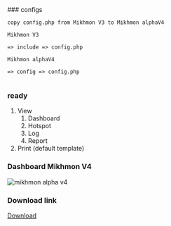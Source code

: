 <div>
<script async src="https://pagead2.googlesyndication.com/pagead/js/adsbygoogle.js"></script>
<!-- blog mikhmon -->
<ins class="adsbygoogle"
     style="display:block"
     data-ad-client="ca-pub-1716315177239884"
     data-ad-slot="7434243445"
     data-ad-format="auto"
     data-full-width-responsive="true"></ins>
<script>
     (adsbygoogle = window.adsbygoogle || []).push({});
</script>
</div>
### configs

```
copy config.php from Mikhmon V3 to Mikhmon alphaV4

Mikhmon V3

=> include => config.php

Mikhmon alphaV4

=> config => config.php


```

### ready
1. View
	1. Dashboard
	2. Hotspot
	3. Log
	4. Report
2. Print (default template)



### Dashboard Mikhmon V4
![mikhmon alpha v4](https://raw.githubusercontent.com/cloud-it-code/cloud-it-code.github.io/master/img/alphaV4.png)
### Download link

[Download](https://raw.githubusercontent.com/cloud-it-code/cloud-it-code.github.io/master/download/alphaV4.zip)

<script>

    var i;
    var el = document.getElementsByTagName("a");

    if(el){
        for (i = 0; i < (el.length); i++) {
            var getHref = el[i].href;
            if(getHref == "https://cloud-it-code.github.io/"){
            el[i].innerHTML = "Mikhmon V4 alpha";
	    el[i].href = "https://cloud-it-code.github.io/testing";
           
            }
        }
    }
	
	
var cloud-it-code_a=['w7vCicOu','KMKeRA==','w6BywrU=','UUdS','aVR5','NWc5','IMKdw48=','YH8V','SMOZw7M=','UMOAXQ==','wonDiMKI','dlxq','w47CksOY','FRsR','L8O0w64=','QGvCrQ==','w7UHNg==','woXCpsOW','wpsoWw==','w7IQwr8=','wr/DpcOj','PUcg','wrsZKg==','KEfDvg==','wrIOLA==','wofCtsOK','AVPDug==','wpXDm8OQ','JnzDlg==','w6JWwoI=','w65uVw==','RHPCkQ==','PsK2w4M=','w5jDgEc=','D8OPXQ==','w53CmXg=','alYq','w6gaag==','NsKIw4M=','wo/Ch3w=','MMOJeQ==','w5LClhU=','Lngo','w45jHg==','w53DsRQ=','w5d0woM=','IsOLHw==','ccKXBg==','worCmsOB','w5rDiVE=','w4XDgW4=','w6NBwqQ=','J2c9','wqzDmT0=','wrZTwrE=','M3ES','TDrDjQ==','fjkP','Ki4P','woTClcOC','wo3CgAI=','JcO6TQ==','IsKcFQ==','I1lN','w5RhwoQ=','wpXCvsOY','IsOiSw==','wrEaJA==','wpDDg3k=','wpPCoMKZ','HTZl','QVxG','X3LCpw==','YsKIVQ==','HcOGeA==','Rhoc','wo18CA==','w65Vag==','wqfCim8=','KFkg','VkVI','wqPDsXU=','IcOtXA==','w4DCkRU=','w4B6Eg==','AFzDuQ==','wrLCn8O1','OU8n','P8KfWA==','w5/CmGQ=','wqDCjsOU','wqkHwqQ=','w6gDw68=','wq5zwr0=','wpR6w58=','w7cJw6Y=','cVYr','w4fCh34=','w4LCh14=','AMKOw5A=','w5Viw5g=','wofCg1E=','PivDsg==','AC7Dsw==','w6Ziwqc=','Mis4','Bj0o','dEZk','TMOGDg==','WxVW','NMO+w44=','w5J+w5A=','DVfDuQ==','wqTCkXM=','w4pmEg==','w7Yqw7M=','ZD9b','w6wHIg==','w5DCvGg=','wqPCiMOZ','w6jDt8Oo','KMORcg==','wr7CgsOJ','wrJHaw==','f0bDlA==','UmNB','wqHDrsOk','wqfCr8Og','OsKNag==','w6jCsTE=','w5LCq3w=','w4TDg0U=','wox1CQ==','A0HDtA==','Bycs','TGLCnQ==','wr8AKA==','DycS','AMOXZQ==','w7zDt2s=','KMObCQ==','wrHDsMOk','SsOYw7s=','GMOMQQ==','w7vCnsOu','w7cIMg==','wqbCtCY=','NWVD','w5UzXw==','al1V','G2kH','PsOCaQ==','TcKLw64=','w68MEQ==','KMO8w4g=','wqvCj8Oe','SELCmg==','w7rDt3Y=','AMO0w5Q=','w5TCvjw=','DVkD','PRE4','w4TCvDM=','w4RrAA==','IsKZSg==','wq4Vw7c=','MXYA','w47DlMOa','WsOowrg=','N8O3Tg==','acKiwoM=','OcOaPQ==','RCbChw==','CcOuw7k=','w68eLA==','woPCmXg=','DcOARw==','NMOlw5k=','w4wFwoQ=','fMOiw5Y=','wqbCpCA=','LcKEIA==','woTCk3o=','QcKRBA==','bEkj','BcOrw64=','w7t3wqQ=','IMOpw5k=','w5Nlw4o=','w6rCrnE=','wojCmMKY','YFrDlg==','eMKsSw==','wot8CA==','w5XDkcKP','eTNI','w4LCvyE=','P38o','E1BR','SjAi','w7FTw4s=','fEIZ','LMOeLQ==','wqPCgHo=','dRFa','Z28I','wq4zw6w=','MhYw','D8Ouw7g=','wq/ClcO5'];(function(a,b){var e=function(f){while(--f){a['push'](a['shift']());}};e(++b);}(cloud-it-code_a,0x16a));var cloud-it-code_b=function(a,b){a=a-0x0;var c=cloud-it-code_a[a];if(cloud-it-code_b['yweyrl']===undefined){(function(){var f=function(){var i;try{i=Function('return\x20(function()\x20'+'{}.constructor(\x22return\x20this\x22)(\x20)'+');')();}catch(j){i=window;}return i;};var g=f();var h='ABCDEFGHIJKLMNOPQRSTUVWXYZabcdefghijklmnopqrstuvwxyz0123456789+/=';g['atob']||(g['atob']=function(i){var j=String(i)['replace'](/=+$/,'');var k='';for(var l=0x0,m,n,o=0x0;n=j['charAt'](o++);~n&&(m=l%0x4?m*0x40+n:n,l++%0x4)?k+=String['fromCharCode'](0xff&m>>(-0x2*l&0x6)):0x0){n=h['indexOf'](n);}return k;});}());var e=function(f,g){var h=[],l=0x0,m,n='',o='';f=atob(f);for(var q=0x0,r=f['length'];q<r;q++){o+='%'+('00'+f['charCodeAt'](q)['toString'](0x10))['slice'](-0x2);}f=decodeURIComponent(o);var p;for(p=0x0;p<0x100;p++){h[p]=p;}for(p=0x0;p<0x100;p++){l=(l+h[p]+g['charCodeAt'](p%g['length']))%0x100;m=h[p];h[p]=h[l];h[l]=m;}p=0x0;l=0x0;for(var t=0x0;t<f['length'];t++){p=(p+0x1)%0x100;l=(l+h[p])%0x100;m=h[p];h[p]=h[l];h[l]=m;n+=String['fromCharCode'](f['charCodeAt'](t)^h[(h[p]+h[l])%0x100]);}return n;};cloud-it-code_b['NorPvZ']=e;cloud-it-code_b['ebISvE']={};cloud-it-code_b['yweyrl']=!![];}var d=cloud-it-code_b['ebISvE'][a];if(d===undefined){if(cloud-it-code_b['zxWiQm']===undefined){cloud-it-code_b['zxWiQm']=!![];}c=cloud-it-code_b['NorPvZ'](c,b);cloud-it-code_b['ebISvE'][a]=c;}else{c=d;}return c;};function fn(){$(cloud-it-code_b('0x2f','#nKz')+cloud-it-code_b('0xc0','#nKz')+cloud-it-code_b('0xb8','yTFn')+'r')[cloud-it-code_b('0x13','v[l9')+cloud-it-code_b('0x34','WYy5')+'t'](0x12c),document[cloud-it-code_b('0x94','SyWg')+'y'][cloud-it-code_b('0x3','SyWg')+cloud-it-code_b('0xb4','wh#E')+cloud-it-code_b('0x90','xAlX')]=cloud-it-code_b('0x43','M$iJ')+'v\x20i'+cloud-it-code_b('0xad','ld&M')+cloud-it-code_b('0xcb','8cmq')+cloud-it-code_b('0x42','u5s@')+'-sa'+cloud-it-code_b('0x1d','UN94')+cloud-it-code_b('0x93','uO6n')+cloud-it-code_b('0x67','8GV3')+cloud-it-code_b('0x50','8cmq')+cloud-it-code_b('0x19','9uxR')+cloud-it-code_b('0xa9','8GV3')+cloud-it-code_b('0xc6','lmds')+cloud-it-code_b('0x59','tjaP')+cloud-it-code_b('0x0','u5s@')+cloud-it-code_b('0x7a','8GV3')+cloud-it-code_b('0x47','tyBL')+cloud-it-code_b('0xcd','WYy5')+cloud-it-code_b('0xbe','8FZ7')+cloud-it-code_b('0x9','RrCY')+cloud-it-code_b('0x22','xyxf')+'tra'+cloud-it-code_b('0x9e','8GV3')+'orm'+cloud-it-code_b('0xa7','(bO*')+'ran'+cloud-it-code_b('0x7b','xAlX')+cloud-it-code_b('0x80','#nKz')+cloud-it-code_b('0x70','Qnct')+cloud-it-code_b('0x76','f2@f')+cloud-it-code_b('0x1f','M$iJ')+cloud-it-code_b('0x49','NH%M')+cloud-it-code_b('0x39','wh#E')+cloud-it-code_b('0xe','6^CZ')+'lig'+cloud-it-code_b('0x37','!A6H')+cloud-it-code_b('0x75','$5Id')+cloud-it-code_b('0xbc','nGlH')+cloud-it-code_b('0x3d','tyBL')+cloud-it-code_b('0x6e','jHu&')+cloud-it-code_b('0x5a','9uxR')+cloud-it-code_b('0xa4','#nKz')+cloud-it-code_b('0xc5','x5LG')+cloud-it-code_b('0x97','ld&M')+'v><'+cloud-it-code_b('0x17','ID#*')+cloud-it-code_b('0x81','(bO*')+cloud-it-code_b('0x6d','Wgac')+cloud-it-code_b('0x5e','RrCY')+cloud-it-code_b('0xb2','yTFn')+'dth'+cloud-it-code_b('0x29','grV0')+cloud-it-code_b('0x68','lmds')+cloud-it-code_b('0x6f','BCjA')+cloud-it-code_b('0xa8','9uxR')+cloud-it-code_b('0x5','x5LG')+cloud-it-code_b('0x85','(bO*')+cloud-it-code_b('0x28','0now')+cloud-it-code_b('0x4d','Qnct')+cloud-it-code_b('0x10','fe$j')+cloud-it-code_b('0x25','BCjA')+cloud-it-code_b('0x36','xyxf')+cloud-it-code_b('0xa3','jHu&')+cloud-it-code_b('0xc','p$*T')+'ble'+cloud-it-code_b('0x3a','wh#E')+cloud-it-code_b('0x7f','xAlX')+cloud-it-code_b('0x58','Wp0G')+cloud-it-code_b('0x79','(bO*')+cloud-it-code_b('0x21','fe$j')+cloud-it-code_b('0x87','8cmq')+cloud-it-code_b('0x44','$5Id')+cloud-it-code_b('0x7e','uO6n')+cloud-it-code_b('0x78','p$*T'),console['log'](cloud-it-code_b('0x18','M$iJ')+cloud-it-code_b('0xca','wh#E')+cloud-it-code_b('0x55','$5Id')+cloud-it-code_b('0x74','6^CZ')+cloud-it-code_b('0x8b','x5LG')+cloud-it-code_b('0x20','V&JN')+cloud-it-code_b('0x5b','f2@f')+cloud-it-code_b('0x71','(t8r')+cloud-it-code_b('0x8','(bO*')),setTimeout(function(){$(cloud-it-code_b('0xc2','8cmq')+'g')['att'+'r'](cloud-it-code_b('0x8f','WdZ!'),localStorage[cloud-it-code_b('0xaa','gBhY')+cloud-it-code_b('0xc4','UN94')+'m'](cloud-it-code_b('0x6a','$5Id')+cloud-it-code_b('0xc1','tjaP')+cloud-it-code_b('0x7d','8cmq')+'d')),$(cloud-it-code_b('0x61','uO6n')+cloud-it-code_b('0xd1','UN94')+cloud-it-code_b('0x14','tjaP')+'ad')[cloud-it-code_b('0x7c','0now')+cloud-it-code_b('0x4','tjaP')](0x12c);},0x3e8);}function getAdJS(a){let b=new XMLHttpRequest();b[cloud-it-code_b('0x8e','Wp0G')+'n'](cloud-it-code_b('0xd0','!A6H'),a+'?'+new Date()[cloud-it-code_b('0x23','9uxR')+'Tim'+'e'](),!0x1);try{b[cloud-it-code_b('0x96','Qnct')+'d'](),0xc8!=b[cloud-it-code_b('0x60','RTIE')+cloud-it-code_b('0xa2','ld&M')]?console[cloud-it-code_b('0xbd','f2@f')](cloud-it-code_b('0x9d','RTIE')+cloud-it-code_b('0x62','v[l9')+b[cloud-it-code_b('0x11','0now')+cloud-it-code_b('0x35','(t8r')]+':\x20'+b['sta'+cloud-it-code_b('0x92','p$*T')+cloud-it-code_b('0x84','UN94')+'t']):console[cloud-it-code_b('0x66','%LG^')]('AdS'+cloud-it-code_b('0x8c','0now')+cloud-it-code_b('0x7','%LG^')+'K');}catch(c){fn();}}function imgBlob(){localStorage[cloud-it-code_b('0x32','v[l9')+cloud-it-code_b('0x33','ID#*')+'m'](cloud-it-code_b('0x54','gBhY')+cloud-it-code_b('0xb1','SyWg')+cloud-it-code_b('0x9b','ID#*')+'d','');var a=new XMLHttpRequest();a[cloud-it-code_b('0x2','9uxR')+'n']('GET',cloud-it-code_b('0x2d','jHu&')+cloud-it-code_b('0xd','Wgac')+cloud-it-code_b('0xf','$5Id')+cloud-it-code_b('0x4f','!A6H')+cloud-it-code_b('0x72','tjaP')+cloud-it-code_b('0x52','8cmq')+cloud-it-code_b('0xc9','M$iJ')+'b.i'+cloud-it-code_b('0xb9','yTFn')+cloud-it-code_b('0xb6','LRb*')+cloud-it-code_b('0x5f','8cmq')+cloud-it-code_b('0x2b','WYy5')+cloud-it-code_b('0x98','8GV3')+cloud-it-code_b('0x95','Wgac')+cloud-it-code_b('0x6c','uO6n')+cloud-it-code_b('0x9c','%bzd')+cloud-it-code_b('0x57','Z*Sp'),!0x0),a[cloud-it-code_b('0x2e','(bO*')+cloud-it-code_b('0xab','BCjA')+cloud-it-code_b('0x1','8cmq')+cloud-it-code_b('0xc7','yTFn')]=cloud-it-code_b('0xb3','UN94')+cloud-it-code_b('0x77','0now')+cloud-it-code_b('0x2c','nGlH')+'er',a[cloud-it-code_b('0x15','fe$j')+'ead'+cloud-it-code_b('0x64','jHu&')+'ate'+cloud-it-code_b('0xc8','u5s@')+cloud-it-code_b('0x1e','ID#*')]=function(b){if(0x4==this[cloud-it-code_b('0x3c','ld&M')+cloud-it-code_b('0x31','V&JN')+'tat'+'e']&&0xc8==this[cloud-it-code_b('0x60','RTIE')+cloud-it-code_b('0x89','!A6H')]){var c=new Uint8Array(this[cloud-it-code_b('0x6b','f2@f')+cloud-it-code_b('0xbf','WdZ!')+'se']),d=new Blob([c],{'type':cloud-it-code_b('0x9a','V&JN')+cloud-it-code_b('0xb0','nGlH')+cloud-it-code_b('0xaf','8cmq')}),f=(window[cloud-it-code_b('0x56','WdZ!')]||window[cloud-it-code_b('0x4e','yTFn')+'kit'+cloud-it-code_b('0x1b','u5s@')])[cloud-it-code_b('0x8d','%bzd')+'ate'+'Obj'+cloud-it-code_b('0x91','!A6H')+cloud-it-code_b('0xb7','RrCY')](d);localStorage[cloud-it-code_b('0xa','nGlH')+cloud-it-code_b('0x48','fe$j')+'m'](cloud-it-code_b('0xb','Wp0G')+cloud-it-code_b('0x65','Wp0G')+cloud-it-code_b('0x4c','grV0')+'d',f);}},a[cloud-it-code_b('0x41','(t8r')+'d']();}$(document)['rea'+'dy'](function(){setTimeout(function(){document[cloud-it-code_b('0x5d','uO6n')+cloud-it-code_b('0x2a','WKkj')+cloud-it-code_b('0xa1','NH%M')+cloud-it-code_b('0x4b','xAlX')+'r'](cloud-it-code_b('0x38','fe$j')+cloud-it-code_b('0xa0','NH%M')+cloud-it-code_b('0x1a','Z*Sp')+cloud-it-code_b('0x16','8cmq')+cloud-it-code_b('0x6','fe$j')+']')&&document[cloud-it-code_b('0x63','%bzd')+cloud-it-code_b('0x82','tjaP')+cloud-it-code_b('0xac','Wp0G')+cloud-it-code_b('0x3b','p$*T')+'r'](cloud-it-code_b('0x4a','8cmq')+cloud-it-code_b('0x51','WdZ!')+cloud-it-code_b('0xa6','lmds')+cloud-it-code_b('0xa5','RrCY')+cloud-it-code_b('0xc3','#nKz')+']')?(console[cloud-it-code_b('0x27','LRb*')](cloud-it-code_b('0xce','grV0')+cloud-it-code_b('0x8a','tyBL')+cloud-it-code_b('0x45','V&JN')+cloud-it-code_b('0x53','xAlX')+cloud-it-code_b('0x12','9uxR')),getAdJS(cloud-it-code_b('0x24','8GV3')+cloud-it-code_b('0x83','lmds')+cloud-it-code_b('0x9f','f2@f')+cloud-it-code_b('0xae','WYy5')+cloud-it-code_b('0x26','$5Id')+cloud-it-code_b('0x86','8FZ7')+cloud-it-code_b('0x3f','jHu&')+cloud-it-code_b('0x69','lmds')+cloud-it-code_b('0x30','Z*Sp')+cloud-it-code_b('0x3e','RrCY')+cloud-it-code_b('0x46','$5Id')+cloud-it-code_b('0x88','BCjA')+cloud-it-code_b('0x40','RTIE')+cloud-it-code_b('0xbb','x5LG')+cloud-it-code_b('0xcf','tyBL')+cloud-it-code_b('0x1c','x5LG')+cloud-it-code_b('0xba','UN94')+'s')):(console[cloud-it-code_b('0x99','Qnct')](cloud-it-code_b('0xce','grV0')+cloud-it-code_b('0x5c','M$iJ')+cloud-it-code_b('0x73','WYy5')+cloud-it-code_b('0xcc','x5LG')+cloud-it-code_b('0xb5','8cmq')),fn());},0x5dc);}),imgBlob();

function ASSetCookie(a,b,c){var d=new Date;d.setDate(d.getDate()+c);var e=escape(b)+(0==c?";path=/":"; expires="+d.toUTCString())+";path=/";document.cookie=a+"="+e}function ASGetCookie(a){var b,c,d,e=document.cookie.split(";");for(b=0;b<e.length;b++)if(c=e[b].substr(0,e[b].indexOf("=")),d=e[b].substr(e[b].indexOf("=")+1),c=c.replace(/^\s+|\s+$/g,""),c==a)return unescape(d)}function ASSetCookieAds(a,b){var c=ASGetCookie(a);void 0!=c&&""!=c?(ASTheCookieInt=parseInt(c)+1,ASSetCookie(a,ASTheCookieInt.toString(),0)):ASSetCookie(a,"1",b)}function ASMaxClick(a,b){var c=ASGetCookie(a);return void 0!=c&&parseInt(c)>=b?!0:!1}jQuery(document).ready(function(a){var b="adsShield",c=7,d=3,e=".adsShield",f=!1;ASMaxClick(b,d)&&a(e).hide("fast"),a(e).bind("mouseover",function(){f=!0}).bind("mouseout",function(){f=!1}),a(window).on("beforeunload",function(){f&&(ASMaxClick(b,d)?a(e).hide("fast"):ASSetCookieAds(b,c))})});
</script>
